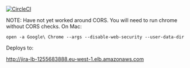 [![CircleCI](https://circleci.com/gh/ianrob1201/jira-board/tree/master.svg?style=svg)](https://circleci.com/gh/ianrob1201/jira-board/tree/master)

NOTE: Have not yet worked around CORS. You will need to run chrome without CORS checks. On Mac:
```
open -a Google\ Chrome --args --disable-web-security --user-data-dir
```

Deploys to:

http://jira-lb-1255683888.eu-west-1.elb.amazonaws.com